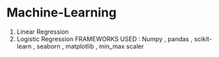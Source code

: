 # Machine-Learning
1. Linear Regression 
2. Logistic Regression 
FRAMEWORKS USED : Numpy , pandas , scikit-learn , seaborn , matplotlib , min_max scaler
